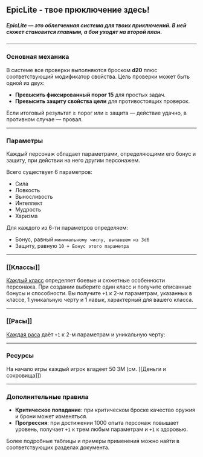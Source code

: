 ## EpicLite - твое прюключение здесь!
##### **EpicLite** — это облегченная система для твоих приключений. В ней сюжет становится главным, а бои уходят на второй план.

---

### Основная механика

В системе все проверки выполняются броском **d20** плюс соответствующий модификатор свойства. Цель проверки может быть одной из двух:
- **Превысить фиксированный порог 15** для простых задач.
- **Превысить защиту свойства цели** для противостоящих проверок.

Если итоговый результат ≥ порог или ≥ защита — действие удачно, в противном случае — провал.

---
### Параметры

Каждый персонаж обладает параметрами, определяющими его бонус и защиту, при действии на него другим персонажем.

Всего существует 6 параметров:
- Сила
- Ловкость
- Выносливость
- Интеллект
- Мудрость
- Харизма

Для каждого из 6-ти параметров определяем:
- Бонус, равный `минимальному числу, выпавшем из 3d6`
- Защиту, равную `10 + Бонус этого параметра`

---
### [[Классы]]

[Каждый класс](Классы.md) определяет боевые и сюжетные особенности персонажа. При создании выберите один класс и получите описанные бонусы и способности. Вы получите `+1` к 2-м параметрам, указанных в классе, 1 уникальную черту и 1 навык, характерный для вашего класса.

---
### [[Расы]]

[Каждая раса](Расы) даёт `+1` к 2-м параметрам и уникальную черту:

---
### Ресурсы

На начало игры каждый игрок владеет 50 ЗМ (см. [[Деньги и сокровища]])


---
### Дополнительные правила

- **Критическое попадание**: при критическом броске качество оружия и брони может изменяться.
- **Прогрессия**: при достижении 1000 опыта персонаж повышает уровень, получает `+1` к трем любым параметрам и `+1` к здоровью.

Более подробные таблицы и примеры применения можно найти в соответствующих разделах документа.